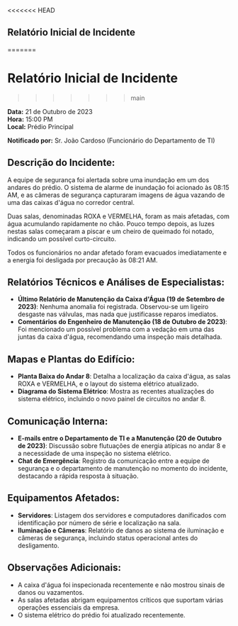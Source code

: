 <<<<<<< HEAD
## Relatório Inicial de Incidente
=======
# Relatório Inicial de Incidente
>>>>>>> main

**Data:** 21 de Outubro de 2023  
**Hora:** 15:00 PM  
**Local:** Prédio Principal

**Notificado por:** Sr. João Cardoso (Funcionário do Departamento de TI)

## Descrição do Incidente:
A equipe de segurança foi alertada sobre uma inundação em um dos andares do prédio. O sistema de alarme de inundação foi acionado às 08:15 AM, e as câmeras de segurança capturaram imagens de água vazando de uma das caixas d'água no corredor central.

Duas salas, denominadas ROXA e VERMELHA, foram as mais afetadas, com água acumulando rapidamente no chão. Pouco tempo depois, as luzes nestas salas começaram a piscar e um cheiro de queimado foi notado, indicando um possível curto-circuito.

Todos os funcionários no andar afetado foram evacuados imediatamente e a energia foi desligada por precaução às 08:21 AM.

## Relatórios Técnicos e Análises de Especialistas:
- **Último Relatório de Manutenção da Caixa d'Água (19 de Setembro de 2023)**: Nenhuma anomalia foi registrada. Observou-se um ligeiro desgaste nas válvulas, mas nada que justificasse reparos imediatos.
- **Comentários do Engenheiro de Manutenção (18 de Outubro de 2023)**: Foi mencionado um possível problema com a vedação em uma das juntas da caixa d'água, recomendando uma inspeção mais detalhada.

## Mapas e Plantas do Edifício:
- **Planta Baixa do Andar 8**: Detalha a localização da caixa d'água, as salas ROXA e VERMELHA, e o layout do sistema elétrico atualizado.
- **Diagrama do Sistema Elétrico**: Mostra as recentes atualizações do sistema elétrico, incluindo o novo painel de circuitos no andar 8.

## Comunicação Interna:
- **E-mails entre o Departamento de TI e a Manutenção (20 de Outubro de 2023)**: Discussão sobre flutuações de energia atípicas no andar 8 e a necessidade de uma inspeção no sistema elétrico.
- **Chat de Emergência**: Registro da comunicação entre a equipe de segurança e o departamento de manutenção no momento do incidente, destacando a rápida resposta à situação.

## Equipamentos Afetados:
- **Servidores**: Listagem dos servidores e computadores danificados com identificação por número de série e localização na sala.
- **Iluminação e Câmeras**: Relatório de danos ao sistema de iluminação e câmeras de segurança, incluindo status operacional antes do desligamento.

## Observações Adicionais:
- A caixa d'água foi inspecionada recentemente e não mostrou sinais de danos ou vazamentos.
- As salas afetadas abrigam equipamentos críticos que suportam várias operações essenciais da empresa.
- O sistema elétrico do prédio foi atualizado recentemente.